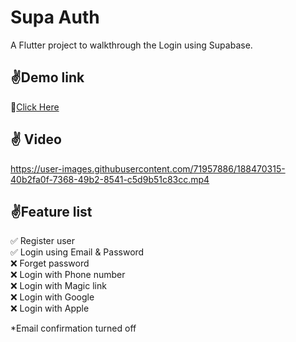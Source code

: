 # Supa Auth

A Flutter project to walkthrough the Login using Supabase.

## :v:Demo link

:red_circle:[Click Here](https://supa-auth.codemagic.app/)


## :v: Video
https://user-images.githubusercontent.com/71957886/188470315-40b2fa0f-7368-49b2-8541-c5d9b51c83cc.mp4


## :v:Feature list
:white_check_mark: Register user <br>
:white_check_mark: Login using Email & Password <br>
:x: Forget password <br>
:x: Login with Phone number <br>
:x: Login with Magic link <br>
:x: Login with Google <br>
:x: Login with Apple <br>

*Email confirmation turned off
